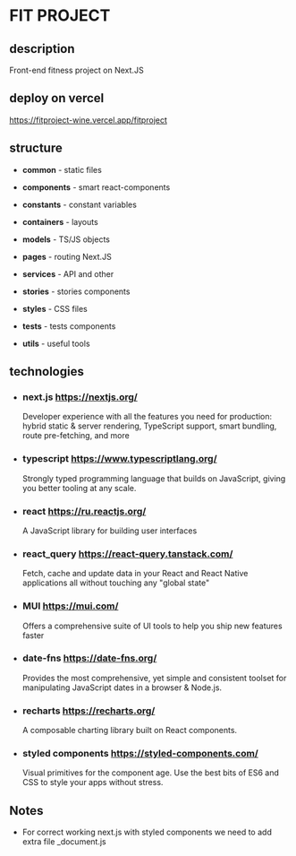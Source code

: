 # FIT PROJECT
## description
Front-end fitness project on Next.JS

## deploy on vercel
https://fitproject-wine.vercel.app/fitproject

## structure
* __common__ - static files

* __components__ - smart react-components

* __constants__ - constant variables

* __containers__ - layouts

* __models__ - TS/JS objects

* __pages__ - routing Next.JS

* __services__ - API and other

* __stories__ - stories components

* __styles__ - CSS files

* __tests__ - tests components

* __utils__ - useful tools


## technologies
* ### next.js https://nextjs.org/
    Developer experience with all the features you need for production: hybrid static & server rendering, TypeScript support, smart bundling, route pre-fetching, and more
* ### typescript https://www.typescriptlang.org/
    Strongly typed programming language that builds on JavaScript, giving you better tooling at any scale.
* ### react https://ru.reactjs.org/
    A JavaScript library for building user interfaces
* ### react_query https://react-query.tanstack.com/
    Fetch, cache and update data in your React and React Native applications all without touching any "global state"
* ### MUI https://mui.com/
    Offers a comprehensive suite of UI tools to help you ship new features faster
* ### date-fns https://date-fns.org/
    Provides the most comprehensive, yet simple and consistent toolset for manipulating JavaScript dates in a browser & Node.js.
* ### recharts https://recharts.org/
    A composable charting library built on React components.
* ### styled components https://styled-components.com/
    Visual primitives for the component age. Use the best bits of ES6 and CSS to style your apps without stress.


## Notes

* For correct working next.js with styled components we need to add extra file _document.js
